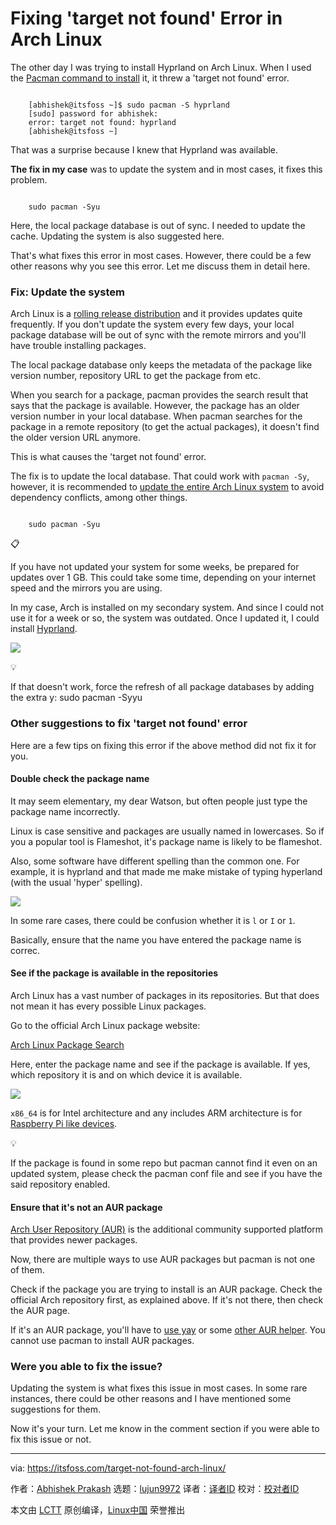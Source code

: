 [#]: subject: "Fixing 'target not found' Error in Arch Linux"
[#]: via: "https://itsfoss.com/target-not-found-arch-linux/"
[#]: author: "Abhishek Prakash https://itsfoss.com/author/abhishek/"
[#]: collector: "lujun9972/lctt-scripts-1693450080"
[#]: translator: "geekpi"
[#]: reviewer: " "
[#]: publisher: " "
[#]: url: " "

Fixing 'target not found' Error in Arch Linux
======

The other day I was trying to install Hyprland on Arch Linux. When I used the [Pacman command to install][1] it, it threw a 'target not found' error.

```

    [abhishek@itsfoss ~]$ sudo pacman -S hyprland
    [sudo] password for abhishek:
    error: target not found: hyprland
    [abhishek@itsfoss ~]

```

That was a surprise because I knew that Hyprland was available.

**The fix in my case** was to update the system and in most cases, it fixes this problem.

```

    sudo pacman -Syu

```

Here, the local package database is out of sync. I needed to update the cache. Updating the system is also suggested here.

That's what fixes this error in most cases. However, there could be a few other reasons why you see this error. Let me discuss them in detail here.

### Fix: Update the system

Arch Linux is a [rolling release distribution][2] and it provides updates quite frequently. If you don't update the system every few days, your local package database will be out of sync with the remote mirrors and you'll have trouble installing packages.

The local package database only keeps the metadata of the package like version number, repository URL to get the package from etc.

When you search for a package, pacman provides the search result that says that the package is available. However, the package has an older version number in your local database. When pacman searches for the package in a remote repository (to get the actual packages), it doesn't find the older version URL anymore.

This is what causes the 'target not found' error.

The fix is to update the local database. That could work with `pacman -Sy`, however, it is recommended to [update the entire Arch Linux system][3] to avoid dependency conflicts, among other things.

```

    sudo pacman -Syu

```

📋

If you have not updated your system for some weeks, be prepared for updates over 1 GB. This could take some time, depending on your internet speed and the mirrors you are using.

In my case, Arch is installed on my secondary system. And since I could not use it for a week or so, the system was outdated. Once I updated it, I could install [Hyprland][4].

![][5]

💡

If that doesn't work, force the refresh of all package databases by adding the extra y: sudo pacman -Syyu

### Other suggestions to fix 'target not found' error

Here are a few tips on fixing this error if the above method did not fix it for you.

#### Double check the package name

It may seem elementary, my dear Watson, but often people just type the package name incorrectly.

Linux is case sensitive and packages are usually named in lowercases. So if you a popular tool is Flameshot, it's package name is likely to be flameshot.

Also, some software have different spelling than the common one. For example, it is hyprland and that made me make mistake of typing hyperland (with the usual 'hyper' spelling).

![][6]

In some rare cases, there could be confusion whether it is `l` or `I` or `1`.

Basically, ensure that the name you have entered the package name is correc.

#### See if the package is available in the repositories

Arch Linux has a vast number of packages in its repositories. But that does not mean it has every possible Linux packages.

Go to the official Arch Linux package website:

[Arch Linux Package Search][7]

Here, enter the package name and see if the package is available. If yes, which repository it is and on which device it is available.

![][8]

`x86_64` is for Intel architecture and any includes ARM architecture is for [Raspberry Pi like devices][9].

💡

If the package is found in some repo but pacman cannot find it even on an updated system, please check the pacman conf file and see if you have the said repository enabled.

#### Ensure that it's not an AUR package

[Arch User Repository (AUR)][10] is the additional community supported platform that provides newer packages.

Now, there are multiple ways to use AUR packages but pacman is not one of them.

Check if the package you are trying to install is an AUR package. Check the official Arch repository first, as explained above. If it's not there, then check the AUR page.

If it's an AUR package, you'll have to [use yay][11] or some [other AUR helper][12]. You cannot use pacman to install AUR packages.

### Were you able to fix the issue?

Updating the system is what fixes this issue in most cases. In some rare instances, there could be other reasons and I have mentioned some suggestions for them.

Now it's your turn. Let me know in the comment section if you were able to fix this issue or not.

--------------------------------------------------------------------------------

via: https://itsfoss.com/target-not-found-arch-linux/

作者：[Abhishek Prakash][a]
选题：[lujun9972][b]
译者：[译者ID](https://github.com/译者ID)
校对：[校对者ID](https://github.com/校对者ID)

本文由 [LCTT](https://github.com/LCTT/TranslateProject) 原创编译，[Linux中国](https://linux.cn/) 荣誉推出

[a]: https://itsfoss.com/author/abhishek/
[b]: https://github.com/lujun9972
[1]: https://itsfoss.com/pacman-command/
[2]: https://itsfoss.com/rolling-release/
[3]: https://itsfoss.com/update-arch-linux/
[4]: https://hyprland.org/
[5]: https://itsfoss.com/content/images/2023/11/installing-hyperland.png
[6]: https://itsfoss.com/content/images/2023/11/pacman-target-not-found-error-arch-linux.png
[7]: https://archlinux.org/packages/
[8]: https://itsfoss.com/content/images/2023/11/arch-linux-package-search.png
[9]: https://itsfoss.com/raspberry-pi-alternatives/
[10]: https://itsfoss.com/aur-arch-linux/
[11]: https://itsfoss.com/install-yay-arch-linux/
[12]: https://itsfoss.com/best-aur-helpers/
